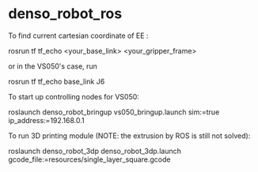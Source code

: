 # denso_robot_ros

To find current cartesian coordinate of EE :

rosrun tf tf_echo <your_base_link> <your_gripper_frame>

or in the VS050's case, run

rosrun tf tf_echo base_link J6

To start up controlling nodes for VS050:

roslaunch denso_robot_bringup vs050_bringup.launch sim:=true ip_address:=192.168.0.1

To run 3D printing module (NOTE: the extrusion by ROS is still not solved):

roslaunch denso_robot_3dp denso_robot_3dp.launch gcode_file:=resources/single_layer_square.gcode

